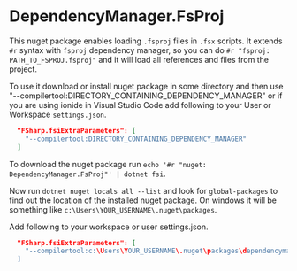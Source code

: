 # DependencyManager.FsProj

This nuget package enables loading `.fsproj` files in `.fsx` scripts.
It extends `#r` syntax with `fsproj` dependency manager, so you can do `#r "fsproj: PATH_TO_FSPROJ.fsproj"` and it will load all references and files from the project.

To use it download or install nuget package in some directory and then use "--compilertool:DIRECTORY_CONTAINING_DEPENDENCY_MANAGER"
or if you are using ionide in Visual Studio Code add following to your User or Workspace  `settings.json`.

```json
  "FSharp.fsiExtraParameters": [
    "--compilertool:DIRECTORY_CONTAINING_DEPENDENCY_MANAGER"
  ]
```

To download the nuget package run `echo '#r "nuget: DependencyManager.FsProj"' | dotnet fsi`.

Now run `dotnet nuget locals all --list` and look for `global-packages` to find out the location of the installed nuget package. On windows it will be something like `c:\Users\YOUR_USERNAME\.nuget\packages`.

Add following to your workspace or user settings.json.

```json
  "FSharp.fsiExtraParameters": [
    "--compilertool:c:\Users\YOUR_USERNAME\.nuget\packages\dependencymanager.fsproj\0.1.0\lib\net5.0\"
  ]
```
